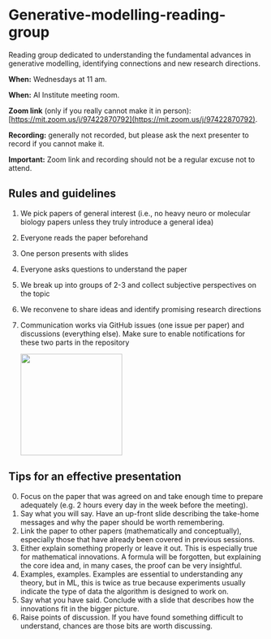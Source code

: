 # Generative-modelling-reading-group

Reading group dedicated to understanding the fundamental advances in generative modelling, identifying connections and new research directions.

**When:** Wednesdays at 11 am.

**When:** AI Institute meeting room.

**Zoom link** (only if you really cannot make it in person): [https://mit.zoom.us/j/97422870792](https://mit.zoom.us/j/97422870792).

**Recording:** generally not recorded, but please ask the next presenter to record if you cannot make it.

**Important:** Zoom link and recording should not be a regular excuse not to attend.

## Rules and guidelines

1) We pick papers of general interest (i.e., no heavy neuro or molecular biology papers unless they truly introduce a general idea)
2) Everyone reads the paper beforehand
3) One person presents with slides
5) Everyone asks questions to understand the paper
6) We break up into groups of 2-3 and collect subjective perspectives on the topic
7) We reconvene to share ideas and identify promising research directions
8) Communication works via GitHub issues (one issue per paper) and discussions (everything else). Make sure to enable notifications for these two parts in the repository

   <img src="https://github.com/user-attachments/assets/574d7399-778f-40de-8f0b-911d7818082a" width="200">
   


## Tips for an effective presentation

0) Focus on the paper that was agreed on and take enough time to prepare adequately (e.g. 2 hours every day in the week before the meeting).
1) Say what you will say. Have an up-front slide describing the take-home messages and why the paper should be worth remembering.
2) Link the paper to other papers (mathematically and conceptually), especially those that have already been covered in previous sessions.
3) Either explain something properly or leave it out. This is especially true for mathematical innovations. A formula will be forgotten, but explaining the core idea and, in many cases, the proof can be very insightful.
4) Examples, examples. Examples are essential to understanding any theory, but in ML, this is twice as true because experiments usually indicate the type of data the algorithm is designed to work on.
5) Say what you have said. Conclude with a slide that describes how the innovations fit in the bigger picture.
6) Raise points of discussion. If you have found something difficult to understand, chances are those bits are worth discussing.

